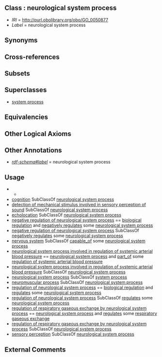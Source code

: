 
## Class : neurological system process

 * *IRI* = http://purl.obolibrary.org/obo/GO_0050877
 * *Label* = neurological system process

## Synonyms


## Cross-references


## Subsets


## Superclasses

 * [system process](../../GO/08/GO_0003008.md)

## Equivalencies


## Other Logical Axioms


## Other Annotations

 * *[rdf-schema#label](../../el/rdf-schema#label.md)* = neurological system process

## Usage

 * -
 * [cognition](../../GO/90/GO_0050890.md) SubClassOf [neurological system process](../../GO/77/GO_0050877.md)
 * [detection of mechanical stimulus involved in sensory perception of sound](../../GO/10/GO_0050910.md) SubClassOf [neurological system process](../../GO/77/GO_0050877.md)
 * [echolocation](../../GO/59/GO_0050959.md) SubClassOf [neurological system process](../../GO/77/GO_0050877.md)
 * [negative regulation of neurological system process](../../GO/45/GO_0031645.md) == [biological regulation](../../GO/07/GO_0065007.md) and [negatively regulates](../../RO/12/RO_0002212.md) some [neurological system process](../../GO/77/GO_0050877.md)
 * [negative regulation of neurological system process](../../GO/45/GO_0031645.md) SubClassOf [negatively regulates](../../RO/12/RO_0002212.md) some [neurological system process](../../GO/77/GO_0050877.md)
 * [nervous system](../../UBERON/16/UBERON_0001016.md) SubClassOf [capable_of](../../RO/15/RO_0002215.md) some [neurological system process](../../GO/77/GO_0050877.md)
 * [neurological system process involved in regulation of systemic arterial blood pressure](../../GO/76/GO_0001976.md) == [neurological system process](../../GO/77/GO_0050877.md) and [part_of](../../BFO/50/BFO_0000050.md) some [regulation of systemic arterial blood pressure](../../GO/73/GO_0003073.md)
 * [neurological system process involved in regulation of systemic arterial blood pressure](../../GO/76/GO_0001976.md) SubClassOf [neurological system process](../../GO/77/GO_0050877.md)
 * [neurological system process](../../GO/77/GO_0050877.md) SubClassOf [system process](../../GO/08/GO_0003008.md)
 * [neuromuscular process](../../GO/05/GO_0050905.md) SubClassOf [neurological system process](../../GO/77/GO_0050877.md)
 * [regulation of neurological system process](../../GO/44/GO_0031644.md) == [biological regulation](../../GO/07/GO_0065007.md) and [regulates](../../RO/11/RO_0002211.md) some [neurological system process](../../GO/77/GO_0050877.md)
 * [regulation of neurological system process](../../GO/44/GO_0031644.md) SubClassOf [regulates](../../RO/11/RO_0002211.md) some [neurological system process](../../GO/77/GO_0050877.md)
 * [regulation of respiratory gaseous exchange by neurological system process](../../GO/87/GO_0002087.md) == [neurological system process](../../GO/77/GO_0050877.md) and [regulates](../../RO/11/RO_0002211.md) some [respiratory gaseous exchange](../../GO/85/GO_0007585.md)
 * [regulation of respiratory gaseous exchange by neurological system process](../../GO/87/GO_0002087.md) SubClassOf [neurological system process](../../GO/77/GO_0050877.md)
 * [sensory perception](../../GO/00/GO_0007600.md) SubClassOf [neurological system process](../../GO/77/GO_0050877.md)

## External Comments

